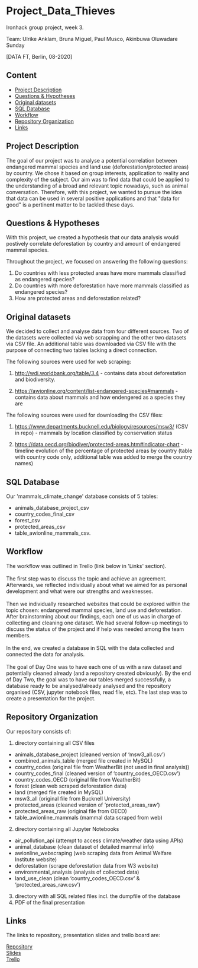 # Project_Data_Thieves
Ironhack group project, week 3.

Team: Ulrike Anklam, Bruna Miguel, Paul Musco, Akinbuwa Oluwadare Sunday

[DATA FT, Berlin, 08-2020]

## Content
- [Project Description](#project-description)
- [Questions & Hypotheses](#questions-hypotheses)
- [Original datasets](#original-datasets)
- [SQL Database](#sql-database)
- [Workflow](#workflow)
- [Repository Organization](#repository-organization)
- [Links](#links)

## Project Description

The goal of our project was to analyse a potential correlation between endangered mammal species and land use (deforestation/protected areas) by country. We chose it based on group interests, application to reality and complexity of the subject. Our aim was to find data that could be applied to the understanding of a broad and relevant topic nowadays, such as animal conversation. Therefore, with this project, we wanted to pursue the idea that data can be used in several positive applications and that "data for good" is a pertinent matter to be tackled these days.

## Questions & Hypotheses

With this project, we created a hypothesis that our data analysis would postively correlate deforestation by country and amount of endangered mammal species. 

Throughout the project, we focused on answering the following questions:

1) Do countries with less protected areas have more mammals classified as endangered species?
2) Do countries with more deforestation have more mammals classified as endangered species?
3) How are protected areas and deforestation related?

## Original datasets
We decided to collect and analyse data from four different sources. Two of the datasets were collected via web scrapping and the other two datasets via CSV file. An additional table was downloaded via CSV file with the purpose of connecting two tables lacking a direct connection.

The following sources were used for web scraping:

1) http://wdi.worldbank.org/table/3.4 - contains data about deforestation and biodiversity.

2) https://awionline.org/content/list-endangered-species#mammals - contains data about mammals and how endengered as a species they are

The following sources were used for downloading the CSV files:

1) https://www.departments.bucknell.edu/biology/resources/msw3/ (CSV in repo) - mammals by location classified by conservation status

2) https://data.oecd.org/biodiver/protected-areas.htm#indicator-chart - timeline evolution of the percentage of protected areas by country (table with country code only, additional table was added to merge the country names)

## SQL Database

Our 'mammals_climate_change' database consists of 5 tables:
- animals_database_project_csv
- country_codes_final_csv
- forest_csv
- protected_areas_csv
- table_awionline_mammals_csv.

## Workflow

The workflow was outlined in Trello (link below in 'Links' section).<br>
<br>
The first step was to discuss the topic and achieve an agreement. Afterwards, we reflected individually about what we aimed for as personal development and what were our strengths and weaknesses.<br>
<br>
Then we individually researched websites that could be explored within the topic chosen: endangered mammal species, land use and deforestation. After brainstorming about our findings, each one of us was in charge of collecting and cleaning one dataset. We had several follow-up meetings to discuss the status of the project and if help was needed among the team members.<br>
<br>
In the end, we created a database in SQL with the data collected and connected the data for analysis.<br>
<br>
The goal of Day One was to have each one of us with a raw dataset and potentially cleaned already (and a repository created obviously). By the end of Day Two, the goal was to have our tables merged successfully, a database ready to be analysed/already analysed and the repository organised (CSV, jupyter notebook files, read file, etc). The last step was to create a presentation for the project.

## Repository Organization

Our repository consists of:
1) directory containing all CSV files
- animals_database_project (cleaned version of ‘msw3_all.csv’)
- combined_animals_table (merged file created in MySQL)
- country_codes (original file from WeatherBit (not used in final analysis))
- country_codes_final (cleaned version of ‘country_codes_OECD.csv’)
- country_codes_OECD (original file from WeatherBit)
- forest (clean web scraped deforestation data)
- land (merged file created in MySQL)
- msw3_all (original file from Bucknell University)
- protected_areas (cleaned version of ‘protected_areas_raw’)
- protected_areas_raw (original file from OECD)
- table_awionline_mammals (mammal data scraped from web)

2) directory containing all Jupyter Notebooks
- air_pollution_api (attempt to access climate/weather data using APIs)
- animal_database (clean dataset of detailed mammal info)
- awionline_webscraping (web scraping data from Animal Welfare Institute website)
- deforestation (scrape deforestation data from W3 website)
- environmental_analysis (analysis of collected data)
- land_use_clean (clean ‘country_codes_OECD.csv’ & ‘protected_areas_raw.csv’)

3) directory with all SQL related files incl. the dumpfile of the database
4) PDF of the final presentation

## Links

The links to repository, presentation slides and trello board are:

[Repository](https://github.com/Ulli-H/Project_Data_Thieves)  
[Slides](https://docs.google.com/presentation/d/1zFdMsNA1UZ_5v_IGiuuXPCY58y51X_iRUX6ybF2IQnE/edit#slide=id.p)  
[Trello](https://trello.com/b/3qItqwRG/team-falafel-project-1)